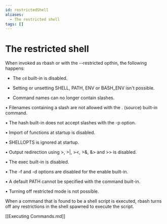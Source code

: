 ```yaml
---
id: restrictedShell
aliases:
  - The restricted shell
tags: []
---
```


# The restricted shell

When invoked as rbash or with the --restricted opthin, the following happens:

- The `cd` built-in is disabled.

- Setting or unsetting SHELL, PATH, ENV or BASH_ENV isn't possible.

- Command names can no longer contain slashes.

• Filenames containing a slash are not allowed with the . (source) built-in command.

• The hash built-in does not accept slashes with the -p option.

• Import of functions at startup is disabled.

• SHELLOPTS is ignored at startup.

• Output redirection using >, >|, ><, >&, &> and >> is disabled.

• The exec built-in is disabled.

• The -f and -d options are disabled for the enable built-in.

• A default PATH cannot be specified with the command built-in.

• Turning off restricted mode is not possible.

When a command that is found to be a shell script is executed, rbash turns off
any restrictions in the shell spawned to execute the script.

[[Executing Commands.md]]
